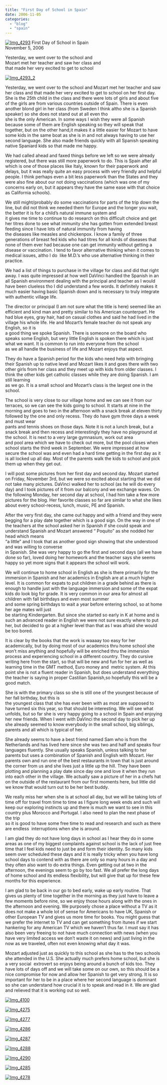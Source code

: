 ```yaml
---
title: "First Day of School in Spain"
date: 2006-11-05
categories: 
  - "blog"
  - "spain"
---
```


 [![Img_4293](https://pub-ac94b3f306b24c0dba4238943c97f2e1.r2.dev/2008/04/23/img_4293.png "Img_4293")](https://pub-ac94b3f306b24c0dba4238943c97f2e1.r2.dev/photos/uncategorized/2008/04/23/img_4293.png) First Day of School in Spain  
November 5, 2006

Yesterday, we went over to the school and  
Mozart met her teacher and saw her class and  
that made her very excited to get to school

<!--more-->

[![Img_4293_2](https://pub-ac94b3f306b24c0dba4238943c97f2e1.r2.dev/2008/04/23/img_4293_2.png "Img_4293_2")](https://pub-ac94b3f306b24c0dba4238943c97f2e1.r2.dev/photos/uncategorized/2008/04/23/img_4293_2.png)

Yesterday, we went over to the school and Mozart met her teacher and saw her class and that made her very excited to get to school on her first day. She is the 25th child in the class and there were lots of girls and about five of the girls are from various countries outside of Spain. There is even another blond girl in her class (from Sweden I think altho she is a Spanish speaker) so she does not stand out at all even tho  
she is the only American. In some ways I wish they were all Spanish because some of them are English speaking so they will speak that together, but on the other hand,it makes it a little easier for Mozart to have some kids in the same boat as she is in and not always having to use her second language. She also made friends quickly with all Spanish speaking native Spaniard kids so that made me happy.

We had called ahead and faxed things before we left so we were already registered, but there was still more paperwork to do. This is Spain after all which is one of those places like Italy, known for their paperwork and delays, but it was really quite an easy process with very friendly and helpful people. I think perhaps even a bit less paperwork than the States and they were also fine about our not doing vaccinations (which was one of my concerns early on, but it appears they have the same ease with that choice as California schools).

We still might/probably do some vaccinations for parts of the trip down the line, but did not think we needed them for Europe and the longer you wait, the better it is for a child’s natural immune system and  
it gives me time to continue to do research on this difficult choice and get her titres done to see what immunity she has gotten from extended breast feeding since I have lots of natural immunity from having  
the diseases like measles and chickenpox. I know a family of three generations of breast fed kids who had titres for all kinds of diseases that none of them ever had because one can get immunity without getting a disease or vaccination. I tend to favor alternative thinking when it comes to medical issues, altho I do  like M.D.’s who use alternative thinking in their practice.

We had a list of things to purchase in the village for class and did that right away. I was quite impressed at how well DaVinci handled the Spanish in an all Spanish environment dealing with the principal and teacher as I would have been clueless tho I did understand a few words. It definitely makes it much easier having basic Spanish down and is necessary to truly integrate with authentic village life.

The director or principal (I am not sure what the title is here) seemed like an efficient and kind man and pretty similar to his American counterpart. He had blue eyes, gray hair, had on casual clothes and said he had lived in the village his whole life. He and Mozart’s female teacher do not speak any English, so it is  
a good thing we spoke Spanish. There is someone on the board who speaks some English, but very little English is spoken there which is just what we want. It is common to run into everyone from the school  
as we all handle the business of life and Mozart enjoys that aspect.

They do have a Spanish period for the kids who need help with bringing their Spanish up to native level and Mozart likes it and goes there with two other girls from her class and they meet up with kids from older classes. I think the other kids get catholic classes while they are doing Spanish. I am still learning  
as we go. It is a small school and Mozart’s class is the largest one in the school.

The school is very close to our village home and we can see it from our terraces, so we can see the kids going to school. It starts at nine in the morning and goes to two in the afternoon with a snack break at eleven thirty followed by the one and only recess. They do have gym three days a week and must wear  
pants and tennis shoes on those days. Note it is not a lunch break, but a snack break and then recess and interestingly they have no playground at the school. It is next to a very large gymnasium, work out area  
and pool area which we have to check out more, but the pool closes when school starts the third week in September. We were impressed at how secure the school was and even had a hard time getting in the first day as it is all locked up all day. Most of the parents walk the kids to school and pick them up when they get out.

I will post some pictures from her first day and second day. Mozart started on Friday, November 3rd, but we were so excited about starting that we did not take many pictures. DaVinci walked her to school (as he will do every day) and I took pictures of it from our balcony and we exchange waves. On the following Monday, her second day at school, I had him take a few more pictures for the blog. Her favorite classes so far are similar to what she likes about every school-recess, lunch, music, PE and Spanish.

After the very first day, she came out happy and with a friend and they were begging for a play date together which is a good sign. On the way in one of the teachers at the school asked her in Spanish if she could speak and understand Spanish and Mozart answered “ Poquito” as she nodded her head which means  
“a little” and I took that as another good sign showing that she understood and was willing to converse  
in Spanish. She was very happy to go the first and second days (all we have done so far), loved doing her homework and the teacher says she seems happy so yet more signs that it appears the school will work.

We will continue to home school in English as she is there primarily for the immersion in Spanish and her academics in English are at a much higher level. It is common for expats to put children in a grade behind as there is enough to handle just with the language immersion and some of the expat kids do look big for grade. It is very common in our area for almost all children with fall birthdays and even most summer  
and some spring birthdays to wait a year before entering school, so at home her age mates will just  
be starting Kindergarten. But since she started so early in K at home and is such an advanced reader in English we were not sure exactly where to put her, but decided to go at a higher level than that as I was afraid she would be too bored.

It is clear by the books that the work is waaaay too easy for her academically, but by doing most of our academics thru home school she won’t miss anything and hopefully will be enriched thru the immersion process and experiencing school in a different country. They do cursive writing here from the start, so that will be new and fun for her as well as learning time in the GMT method, Euro money and  metric system. At this point she is not a fluent reader in Spanish, but does understand everything the teacher is saying in proper Castilian Spanish,so hopefully this will be a good match.

She is with the primary class so she is still one of the youngest because of her fall birthday, but this is  
the youngest class that she has ever been with as most are supposed to have turned six this year, so that should be interesting. We will see what unfolds, but so far she is very happy going to a school in Spain and enjoying her new friends. When I went with DaVinci the second day to pick her up she already seemed to know everybody in the small school, big siblings, parents and all which is typical of her.

She already seems to have a best friend named Sam who is from the Netherlands and has lived here since she was two and half and speaks four languages fluently. She usually speaks Spanish, unless talking to her parents but uses a combination of Spanish and English with Mozart. Her parents own and run one of the best restaurants in town that is just around the corner from us and she lives just a little up the hill. They have been plotting and planning a play date since day one and love it when they run into each other in the village. We actually saw a picture of her in a chefs hat on the outside of the restaurant from our first moments here, but little did we know that would turn out to be her best buddy.

We really miss her when she is at school all day, but we will be taking lots of time off for travel from time to time as I figure long week ends and such will keep our exploring instincts up and there is much we want to see in this country plus Morocco and Portugal. I also need to plan the next phase of the trip  
so it is good to have some free time to read and research and such as there are endless  interruptions when she is around.

I am glad they do not have long days in school as I hear they do in some areas as one of my biggest complaints against school is the lack of just free time that I feel kids need to just be and form their identity. So many kids seem over scheduled these days and it is really tricky when you have long school days to contend with as there are only so many hours in a day and they often also want to do extra things. Even getting out at two in the afternoon, the evenings seem to go by too fast. We all prefer the long days of home school and its endless flexibility, but will give that up for these few months for this experience.

I am glad to be back in our go to bed early, wake up early routine. That gives us plenty of time together in the morning as they just have to leave a few moments before nine, so we enjoy those hours along with the ones in the afternoon and evening. We purposely chose a place without a TV as it does not make a whole lot of sense for Americans to have UK, Spanish or other European TV and gives us more time for books. You might guess that we prefer the internet to TV and can get something from itunes if we start hankering for any American TV which we haven’t thus far. I must say it has also been very freeing to not have much connection with news (when you have very limited access we don’t waste it on news) and just living in the now as we traveled, often not even knowing what day it was.

Mozart adjusted just as quickly to this school as she has to the two schools she attended in the U.S. She actually much prefers home school, but she is a very social  extrovert so enjoys being around a bunch of kids too. They have lots of days off and we will take some on our own, so this should be a nice compromise for now and allow her Spanish to get very strong. It is so important for her to be in a place where her second language is dominant so she can understand how crucial it is to speak and read in it. We are glad and relieved that it is working out so well.

[![Img_4100](https://pub-ac94b3f306b24c0dba4238943c97f2e1.r2.dev/2008/04/23/img_4100.png "Img_4100")](https://pub-ac94b3f306b24c0dba4238943c97f2e1.r2.dev/photos/uncategorized/2008/04/23/img_4100.png)

[![Img_4275](https://pub-ac94b3f306b24c0dba4238943c97f2e1.r2.dev/2008/04/23/img_4275.png "Img_4275")](https://pub-ac94b3f306b24c0dba4238943c97f2e1.r2.dev/photos/uncategorized/2008/04/23/img_4275.png)

[![Img_4277](https://pub-ac94b3f306b24c0dba4238943c97f2e1.r2.dev/2008/04/23/img_4277.png "Img_4277")](https://pub-ac94b3f306b24c0dba4238943c97f2e1.r2.dev/photos/uncategorized/2008/04/23/img_4277.png)

[![Img_4286](https://pub-ac94b3f306b24c0dba4238943c97f2e1.r2.dev/2008/04/23/img_4286.png "Img_4286")](https://pub-ac94b3f306b24c0dba4238943c97f2e1.r2.dev/photos/uncategorized/2008/04/23/img_4286.png)

[![Img_4287](https://pub-ac94b3f306b24c0dba4238943c97f2e1.r2.dev/2008/04/23/img_4287.png "Img_4287")](https://pub-ac94b3f306b24c0dba4238943c97f2e1.r2.dev/photos/uncategorized/2008/04/23/img_4287.png)

[![Img_4288](https://pub-ac94b3f306b24c0dba4238943c97f2e1.r2.dev/2008/04/23/img_4288.png "Img_4288")](https://pub-ac94b3f306b24c0dba4238943c97f2e1.r2.dev/photos/uncategorized/2008/04/23/img_4288.png)

[![Img_4290](https://pub-ac94b3f306b24c0dba4238943c97f2e1.r2.dev/2008/04/23/img_4290.png "Img_4290")](https://pub-ac94b3f306b24c0dba4238943c97f2e1.r2.dev/photos/uncategorized/2008/04/23/img_4290.png)

[![Img_4285](https://pub-ac94b3f306b24c0dba4238943c97f2e1.r2.dev/2008/04/23/img_4285.png "Img_4285")](https://pub-ac94b3f306b24c0dba4238943c97f2e1.r2.dev/photos/uncategorized/2008/04/23/img_4285.png)

[![Img_4278](https://pub-ac94b3f306b24c0dba4238943c97f2e1.r2.dev/2008/04/23/img_4278.png "Img_4278")](https://pub-ac94b3f306b24c0dba4238943c97f2e1.r2.dev/photos/uncategorized/2008/04/23/img_4278.png)
